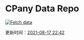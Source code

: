 # CPany Data Repo

[![Fetch data](https://github.com/yjl9903/CPany/actions/workflows/fetch.yml/badge.svg)](https://github.com/yjl9903/CPany/actions/workflows/fetch.yml)

<!-- START_SECTION: update_time -->
更新时间：[2021-08-17 22:42](https://www.timeanddate.com/worldclock/fixedtime.html?msg=Fetch+data&iso=20210817T224232&p1=237)
<!-- END_SECTION: update_time -->
